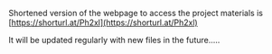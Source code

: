 Shortened version of the webpage to access the project materials is [https://shorturl.at/Ph2xl](https://shorturl.at/Ph2xl)

It will be updated regularly with new files in the future.....
